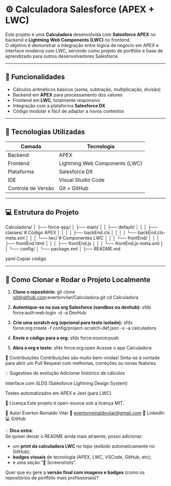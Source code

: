 # ⚙️ Calculadora Salesforce (APEX + LWC)

Este projeto é uma **Calculadora** desenvolvida com **Salesforce APEX** no backend e **Lightning Web Components (LWC)** no frontend.  
O objetivo é demonstrar a integração entre lógica de negócio em APEX e interface moderna com LWC, servindo como projeto de portfólio e base de aprendizado para outros desenvolvedores Salesforce.

---

## 🚀 Funcionalidades

- Cálculos aritméticos básicos (soma, subtração, multiplicação, divisão)  
- Backend em **APEX** para processamento dos valores  
- Frontend em **LWC**, totalmente responsivo  
- Integração com a plataforma **Salesforce DX**  
- Código modular e fácil de adaptar a novos contextos  

---

## 🧠 Tecnologias Utilizadas

| Camada | Tecnologia |
|--------|-------------|
| Backend | APEX |
| Frontend | Lightning Web Components (LWC) |
| Plataforma | Salesforce DX |
| IDE | Visual Studio Code |
| Controle de Versão | Git + GitHub |

---

## 💻 Estrutura do Projeto

Calculadora/
│
├── force-app/
│ ├── main/
│ │ ├── default/
│ │ │ ├── classes/ # Código APEX
│ │ │ │ ├── backEnd.cls
│ │ │ │ └── backEnd.cls-meta.xml
│ │ │ └── lwc/ # Componentes LWC
│ │ │ └── frontEnd/
│ │ │ ├── frontEnd.html
│ │ │ ├── frontEnd.js
│ │ │ └── frontEnd.js-meta.xml
│ │ └── config/
│ └── package.xml
│
├── README.md

yaml
Copiar código

---

## 🧩 Como Clonar e Rodar o Projeto Localmente

1. **Clone o repositório:**
git clone git@github.com:evertonvilar/Calculadora.git
cd Calculadora

2. **Autentique-se na sua org Salesforce (sandbox ou devhub):**
sfdx force:auth:web:login -d -a DevHub

3. **Crie uma scratch org (opcional para teste isolado):**
sfdx force:org:create -f config/project-scratch-def.json -s -a calculadora

4. **Envie o código para a org:**
sfdx force:source:push

5. **Abra a org e teste:**
sfdx force:org:open
Acesse o app Calculadora

🤝 Contribuições
Contribuições são muito bem-vindas!
Sinta-se à vontade para abrir um Pull Request com melhorias, correções ou novas features.

💡 Sugestões de evolução
Adicionar histórico de cálculos

Interface com SLDS (Salesforce Lightning Design System)

Testes automatizados em APEX e Jest (para LWC)

📄 Licença
Este projeto é open-source sob a licença MIT.

👤 Autor
Everton Reinaldo Vilar
📧 evertonreinaldovilar@gmail.com
💼 LinkedIn
💻 GitHub



💡 **Dica extra**:  
Se quiser deixar o README ainda mais atraente, posso adicionar:
- um **print da calculadora LWC** no topo (exibido automaticamente no GitHub);
- **badges visuais** de tecnologia (APEX, LWC, VSCode, GitHub, etc);
- e uma seção “📸 Screenshots”.

Quer que eu gere a **versão final com imagens e badges** (como os repositórios de portfólio mais profissionais)?






